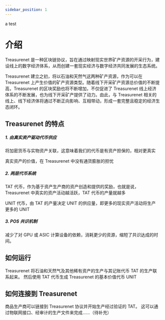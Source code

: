 ```yaml
---
sidebar_position: 1
---
```


a test

# 介绍

Treasurenet 是一种区块链协议，旨在通过映射现实世界矿产资源的开采行为，建设线上的数字经济体系，从而创建一套现实经济与数字经济共同发展的生态系统。

Treasurenet 建立之初，将以石油和天然气这两种矿产资源，作为可以在 Treasurenet 上产生价值的矿产资源类型。随着线下开采矿产资源总价值的不断提高，Treasurenet 的区块奖励也将不断增加，不仅促进了 Treasurenet 线上经济体系的不断发展，也为线下开采矿产提供了动力。由此，与 Treasurenet 相关的线上、线下经济体将通过不断正向影响、互相带动，形成一套完整且稳定的经济生态闭环。

## Treasurenet 的特点

##### 1. 由真实资产驱动代币供应

将加密货币与实物资产关联，这意味着我们的代币是有资产担保的，相对更真实

真实资产的价值，在 Treasurenet 中没有通货膨胀的担忧

##### 2. 两层代币系统

TAT 代币，作为基于资产生产商的资产创造和提供的奖励，也就是说，Treasurenet 中真实的资产活动越活跃，TAT 代币的产量就越多

UNIT 代币，由 TAT 的产量决定 UNIT 的供应量，即更多的现实资产活动将生产更多的 UNIT

##### 3. POS 共识机制

减少了对 GPU 或 ASIC 计算设备的依赖，消耗更少的资源，缩短了共识达成的时间。

## 如何运行

Treasurenet 将石油和天然气及其他稀有资产的生产与其记账代币 TAT 的生产联系起来。 然后使用 TAT 代币生成 Treasurenet 的基本价值代币 UNIT

## 如何连接到 Treasurenet

商品生产商可以链接到 Treasurenet 协议并开始生产经过验证的 TAT。 这可以通过物联网接口、经审计的生产文件来完成……（待补充）
